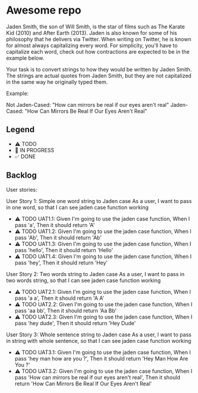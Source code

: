 # Awesome repo

Jaden Smith, the son of Will Smith, is the star of films such as The Karate Kid (2010) and After Earth (2013). Jaden is also known for some of his philosophy that he delivers via Twitter. When writing on Twitter, he is known for almost always capitalizing every word. For simplicity, you'll have to capitalize each word, check out how contractions are expected to be in the example below.

Your task is to convert strings to how they would be written by Jaden Smith. The strings are actual quotes from Jaden Smith, but they are not capitalized in the same way he originally typed them.

Example:

Not Jaden-Cased: "How can mirrors be real if our eyes aren't real"
Jaden-Cased:     "How Can Mirrors Be Real If Our Eyes Aren't Real"

## Legend
- ⚠ TODO
- 🚧 IN PROGRESS
- ✅ DONE

## Backlog

User stories:

User Story 1: Simple one word string to Jaden case
As a user, I want to pass in one word, so that I can see jaden case function working

- ⚠ TODO UAT1.1: Given I'm going to use the jaden case function, When I pass 'a', Then it should return 'A'
- ⚠ TODO UAT1.2: Given I'm going to use the jaden case function, When I pass 'Ab', Then it should return 'Ab'
- ⚠ TODO UAT1.3: Given I'm going to use the jaden case function, When I pass 'hello', Then it should return 'Hello'
- ⚠ TODO UAT1.4: Given I'm going to use the jaden case function, When I pass 'hey', Then it should return 'Hey'

User Story 2: Two words string to Jaden case
As a user, I want to pass in two words string, so that I can see jaden case function working
- ⚠ TODO UAT2.1: Given I'm going to use the jaden case function, When I pass 'a a', Then it should return 'A A'
- ⚠ TODO UAT2.2: Given I'm going to use the jaden case function, When I pass 'aa bb', Then it should return 'Aa Bb'
- ⚠ TODO UAT2.3: Given I'm going to use the jaden case function, When I pass 'hey dude', Then it should return 'Hey Dude'

User Story 3: Whole sentence string to Jaden case
As a user, I want to pass in string with whole sentence, so that I can see jaden case function working
- ⚠ TODO UAT3.1: Given I'm going to use the jaden case function, When I pass 'hey man how are you ?', Then it should return 'Hey Man How Are You ?'
- ⚠ TODO UAT3.2: Given I'm going to use the jaden case function, When I pass 'How can mirrors be real if our eyes aren't real', Then it should return 'How Can Mirrors Be Real If Our Eyes Aren't Real'